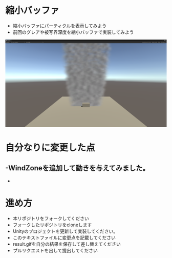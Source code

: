 # 縮小バッファ

* 縮小バッファにパーティクルを表示してみよう
* 前回のグレアや被写界深度を縮小バッファで実装してみよう

![結果画像](result.png)

# 自分なりに変更した点

-WindZoneを追加して動きを与えてみました。
-
-

# 進め方

- 本リポジトリをフォークしてください
- フォークしたリポジトリをcloneします
- Unityのプロジェクトを更新して実装してください。
- このテキストファイルに変更点を記載してください
- result.gifを自分の結果を保存して差し替えてください
- プルリクエストを出して提出してください
